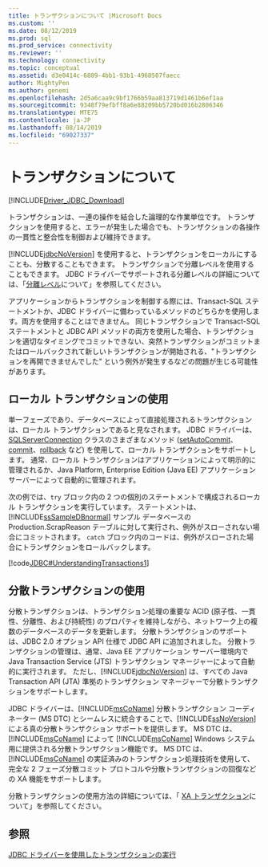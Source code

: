 ```yaml
---
title: トランザクションについて |Microsoft Docs
ms.custom: ''
ms.date: 08/12/2019
ms.prod: sql
ms.prod_service: connectivity
ms.reviewer: ''
ms.technology: connectivity
ms.topic: conceptual
ms.assetid: d3e0414c-6809-4bb1-93b1-4960507faecc
author: MightyPen
ms.author: genemi
ms.openlocfilehash: 2d5a6caa9c9bf1766b59aa813719d1461b6ef1aa
ms.sourcegitcommit: 9348f79efbff8a6e88209bb5720bd016b2806346
ms.translationtype: MTE75
ms.contentlocale: ja-JP
ms.lasthandoff: 08/14/2019
ms.locfileid: "69027337"
---
```

# <a name="understanding-transactions"></a>トランザクションについて

[!INCLUDE[Driver_JDBC_Download](../../includes/driver_jdbc_download.md)]

トランザクションは、一連の操作を結合した論理的な作業単位です。 トランザクションを使用すると、エラーが発生した場合でも、トランザクションの各操作の一貫性と整合性を制御および維持できます。

[!INCLUDE[jdbcNoVersion](../../includes/jdbcnoversion_md.md)] を使用すると、トランザクションをローカルにすることも、分散することもできます。 トランザクションで分離レベルを使用することもできます。 JDBC ドライバーでサポートされる分離レベルの詳細については、「[分離レベル](../../connect/jdbc/understanding-isolation-levels.md)について」を参照してください。

アプリケーションからトランザクションを制御する際には、Transact-SQL ステートメントか、JDBC ドライバーに備わっているメソッドのどちらかを使用します。両方を使用することはできません。 同じトランザクションで Transact-SQL ステートメントと JDBC API メソッドの両方を使用した場合、トランザクションを適切なタイミングでコミットできない、突然トランザクションがコミットまたはロールバックされて新しいトランザクションが開始される、"トランザクションを再開できませんでした" という例外が発生するなどの問題が生じる可能性があります。

## <a name="using-local-transactions"></a>ローカル トランザクションの使用

単一フェーズであり、データベースによって直接処理されるトランザクションは、ローカル トランザクションであると見なされます。 JDBC ドライバーは、[SQLServerConnection](../../connect/jdbc/reference/sqlserverconnection-class.md) クラスのさまざまなメソッド ([setAutoCommit](../../connect/jdbc/reference/setautocommit-method-sqlserverconnection.md)、[commit](../../connect/jdbc/reference/commit-method-sqlserverconnection.md)、[rollback](../../connect/jdbc/reference/rollback-method.md) など) を使用して、ローカル トランザクションをサポートします。 通常、ローカル トランザクションはアプリケーションによって明示的に管理されるか、Java Platform, Enterprise Edition (Java EE) アプリケーション サーバーによって自動的に管理されます。

次の例では、`try` ブロック内の 2 つの個別のステートメントで構成されるローカル トランザクションを実行しています。 ステートメントは、[!INCLUDE[ssSampleDBnormal](../../includes/sssampledbnormal_md.md)] サンプル データベースの Production.ScrapReason テーブルに対して実行され、例外がスローされない場合にコミットされます。 `catch` ブロック内のコードは、例外がスローされた場合にトランザクションをロールバックします。

[!code[JDBC#UnderstandingTransactions1](../../connect/jdbc/codesnippet/Java/understanding-transactions_1.java)]

## <a name="using-distributed-transactions"></a>分散トランザクションの使用

分散トランザクションは、トランザクション処理の重要な ACID (原子性、一貫性、分離性、および持続性) のプロパティを維持しながら、ネットワーク上の複数のデータベースのデータを更新します。 分散トランザクションのサポートは、JDBC 2.0 オプション API 仕様で JDBC API に追加されました。 分散トランザクションの管理は、通常、Java EE アプリケーション サーバー環境内で Java Transaction Service (JTS) トランザクション マネージャーによって自動的に実行されます。 ただし、[!INCLUDE[jdbcNoVersion](../../includes/jdbcnoversion_md.md)] は、すべての Java Transaction API (JTA) 準拠のトランザクション マネージャーで分散トランザクションをサポートします。

JDBC ドライバーは、[!INCLUDE[msCoName](../../includes/msconame_md.md)] 分散トランザクション コーディネーター (MS DTC) とシームレスに統合することで、[!INCLUDE[ssNoVersion](../../includes/ssnoversion-md.md)] による真の分散トランザクション サポートを提供します。 MS DTC は、[!INCLUDE[msCoName](../../includes/msconame_md.md)] によって [!INCLUDE[msCoName](../../includes/msconame_md.md)] Windows システム用に提供される分散トランザクション機能です。 MS DTC は、[!INCLUDE[msCoName](../../includes/msconame_md.md)] の実証済みのトランザクション処理技術を使用して、完全な 2 フェーズ分散コミット プロトコルや分散トランザクションの回復などの XA 機能をサポートします。

分散トランザクションの使用方法の詳細については、「 [XA トランザクション](../../connect/jdbc/understanding-xa-transactions.md)について」を参照してください。

## <a name="see-also"></a>参照

[JDBC ドライバーを使用したトランザクションの実行](../../connect/jdbc/performing-transactions-with-the-jdbc-driver.md)
